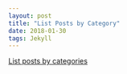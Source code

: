 ```yaml
---
layout: post
title: "List Posts by Category"
date: 2018-01-30
tags: Jekyll
---
```


[List posts by categories](https://learn.cloudcannon.com/jekyll/list-posts-by-category/)
